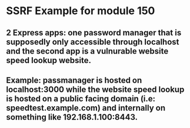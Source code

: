 # SSRF Example for module 150
##  2 Express apps: one password manager that is supposedly only accessible through localhost and the second app is a vulnurable website speed lookup website.
## Example: passmanager is hosted on localhost:3000 while the website speed lookup is hosted on a public facing domain (i.e: speedtest.example.com) and internally on something like 192.168.1.100:8443. 